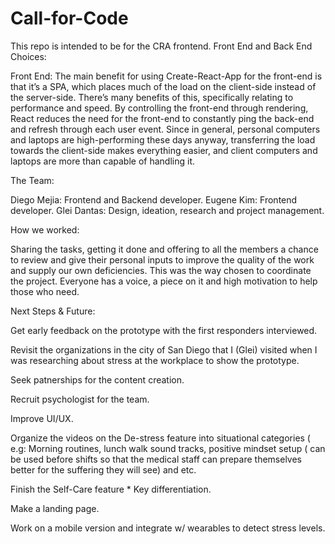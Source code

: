 # Call-for-Code

This repo is intended to be for the CRA frontend.
Front End and Back End Choices:

Front End: The main benefit for using Create-React-App for the front-end is that it’s a SPA, which places much of the load on the client-side instead of the server-side. There’s many benefits of this, specifically relating to performance and speed. By controlling the front-end through rendering, React reduces the need for the front-end to constantly ping the back-end and refresh through each user event. Since in general, personal computers and laptops are high-performing these days anyway, transferring the load towards the client-side makes everything easier, and client computers and laptops are more than capable of handling it.


The Team:



Diego Mejia: Frontend and Backend developer. 
Eugene Kim: Frontend developer.
Glei Dantas: Design, ideation, research and project management.


How we worked:



Sharing the tasks, getting it done and offering to all the members a chance to review and give their personal inputs to improve the quality of the work and supply our own deficiencies.  This was the way chosen to coordinate the project. Everyone has a voice, a piece on it and high motivation to help those who need.


Next Steps & Future:




Get early feedback on the prototype with the first responders interviewed.

Revisit the organizations in the city of San Diego that I (Glei) visited when I was researching about stress at the workplace to show the prototype.

Seek patnerships for the content creation.

Recruit psychologist for the team.

Improve UI/UX.

Organize the videos on the De-stress feature into situational categories ( e.g: Morning routines, lunch walk sound tracks, positive mindset setup ( can be used before shifts so that the medical staff can prepare themselves better for the suffering they will see) and etc.

Finish the Self-Care feature * Key differentiation.

Make a landing page.

Work on a mobile version and integrate w/ wearables to detect stress levels.

